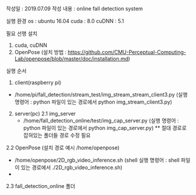 작성일 : 2019.07.09
작성 내용 : online fall detection system

실행 환경
os : ubuntu 16.04
cuda : 8.0
cuDNN : 5.1

필요 선행 설치
 1. cuda, cuDNN
 2. OpenPose (설치 방법 : https://github.com/CMU-Perceptual-Computing-Lab/openpose/blob/master/doc/installation.md)

실행 순서
1. client(raspberry pi)
 - /home/pi/fall_detection/stream_test/img_stream_stream_client3.py 
  (실행 명령어 : python 파일이 있는 경로에서 python img_stream_client3.py)
  
2. server(pc)
 2.1 img_server
   - /home/fall_detection_online/test/img_cap_server.py 
    (실행 명령어 : python 파일이 있는 경로에서 python img_cap_server.py)
    ** 절대 경로로 잡혀있는 폴더들 경로 수정 필요
    
 2.2 OpenPose (설치 경로 예시 /home/openpose)
   - /home/openpose/2D_rgb_video_inference.sh
    (shell 실행 명령어 : shell 파일이 있는 경로에서 ./2D_rgb_video_inference.sh)
   - 
   
 2.3 fall_detection_online 폴더
